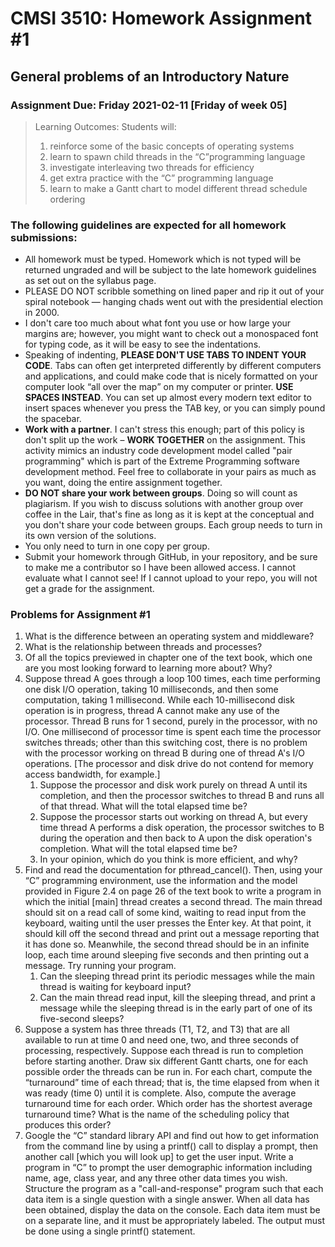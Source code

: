 # CMSI 3510: Homework Assignment #1
## General problems of an Introductory Nature
### Assignment Due: Friday 2021-02-11 [Friday of week 05]

<blockquote>
Learning Outcomes: Students will:
    
1. reinforce some of the basic concepts of operating systems
1. learn to spawn child threads in the <q>C</q>programming language
1. investigate interleaving two threads for efficiency
1. get extra practice with the <q>C</q> programming language
1. learn to make a Gantt chart to model different thread schedule ordering
</blockquote>

### The following guidelines are expected for all homework submissions:

* All homework must be typed. Homework which is not typed will be returned ungraded and will be subject to the late homework guidelines as set out on the syllabus page.
* PLEASE DO NOT scribble something on lined paper and rip it out of your spiral notebook — hanging chads went out with the presidential election in 2000.
* I don't care too much about what font you use or how large your margins are; however, you might want to check out a monospaced font for typing code, as it will be easy to see the indentations.
* Speaking of indenting, **PLEASE DON'T USE TABS TO INDENT YOUR CODE**.  Tabs can often get interpreted differently by different computers and applications, and could make code that is nicely formatted on your computer look <q>all over the map</q> on my computer or printer. **USE SPACES INSTEAD**. You can set up almost every modern text editor to insert spaces whenever you press the TAB key, or you can simply pound the spacebar.
* **Work with a partner**. I can't stress this enough; part of this policy is don't split up the work – **WORK TOGETHER** on the assignment. This activity mimics an industry code development model called "pair programming" which is part of the Extreme Programming software development method. Feel free to collaborate in your pairs as much as you want, doing the entire assignment together.
* **DO NOT share your work between groups**. Doing so will count as plagiarism.  If you wish to discuss solutions with another group over coffee in the Lair, that's fine as long as it is kept at the conceptual and you don't share your code between groups.  Each group needs to turn in its own version of the solutions.
* You only need to turn in one copy per group.
* Submit your homework through GitHub, in your repository, and be sure to make me a contributor so I have been allowed access. I cannot evaluate what I cannot see! If I cannot upload to your repo, you will not get a grade for the assignment.

### Problems for Assignment #1

1. What is the difference between an operating system and middleware?
1. What is the relationship between threads and processes?
1. Of all the topics previewed in chapter one of the text book, which one are you most looking forward to learning more about? Why?
1. Suppose thread A goes through a loop 100 times, each time performing one disk I/O operation, taking 10 milliseconds, and then some computation, taking 1 millisecond.  While each 10-millisecond disk operation is in progress, thread A cannot make any use of the processor.  Thread B runs for 1 second, purely in the processor, with no I/O.  One millisecond of processor time is spent each time the processor switches threads; other than this switching cost, there is no problem with the processor working on thread B during one of thread A's I/O operations.  [The processor and disk drive do not contend for memory access bandwidth, for example.]
   1. Suppose the processor and disk work purely on thread A until its completion, and then the processor switches to thread B and runs all of that thread. What will the total elapsed time be?
   1. Suppose the processor starts out working on thread A, but every time thread A performs a disk operation, the processor switches to B during the operation and then back to A upon the disk operation's completion. What will the total elapsed time be?
   1. In your opinion, which do you think is more efficient, and why?
1. Find and read the documentation for pthread_cancel().  Then, using your <q>C</q> programming environment, use the information and the model provided in Figure 2.4 on page 26 of the text book to write a program in which the initial [main] thread creates a second thread.  The main thread should sit on a read call of some kind, waiting to read input from the keyboard, waiting until the user presses the Enter key.  At that point, it should kill off the second thread and print out a message reporting that it has done so.  Meanwhile, the second thread should be in an infinite loop, each time around sleeping five seconds and then printing out a message.  Try running your program.
   1. Can the sleeping thread print its periodic messages while the main thread is waiting for keyboard input?
   1. Can the main thread read input, kill the sleeping thread, and print a message while the sleeping thread is in the early part of one of its five-second sleeps?
1. Suppose a system has three threads (T1, T2, and T3) that are all available to run at time 0 and need one, two, and three seconds of processing, respectively. Suppose each thread is run to completion before starting another. Draw six different Gantt charts, one for each possible order the threads can be run in. For each chart, compute the <q>turnaround</q> time of each thread; that is, the time elapsed from when it was ready (time 0) until it is complete. Also, compute the average turnaround time for each order.  Which order has the shortest average turnaround time? What is the name of the scheduling policy that produces this order?
1. Google the <q>C</q> standard library API and find out how to get information from the command line by using a printf() call to display a prompt, then another call [which you will look up] to get the user input. Write a program in <q>C</q> to prompt the user demographic information including name, age, class year, and any three other data times you wish. Structure the program as a "call-and-response" program such that each data item is a single question with a single answer. When all data has been obtained, display the data on the console. Each data item must be on a separate line, and it must be appropriately labeled. The output must be done using a single printf() statement.
